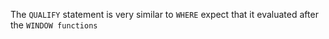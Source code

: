 The `QUALIFY` statement is very similar to `WHERE` expect that it evaluated after the `WINDOW functions`